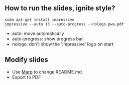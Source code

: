 ## How to run the slides, ignite style?

```
sudo apt-get install impressive
impressive --auto 15 --auto-progress --nologo pwa.pdf
```
* auto: move automatically
* auto-progress: show progress bar
* nologo: don't show the 'impressive' logo on start

## Modify slides

* Use [Marp](https://github.com/yhatt/marp) to change README.md
* Export to PDF
